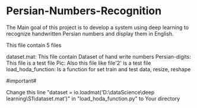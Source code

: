 # Persian-Numbers-Recognition
The Main goal of this project is to develop a system using deep learning to recognize handwritten Persian numbers and display them in English.


This file contain 5 files

dataset.mat: This file contain Dataset of hand write numbers
Persian-digits: This file is a test file
Pic: Also this file like file'2' is a test file
load_hoda_function: Is a function for set train and test data, resize, reshape


#important#

Change this line "dataset = io.loadmat('D:\dataScience\deep learning\S1\dataset.mat')" in "load_hoda_function.py" to Your directory
